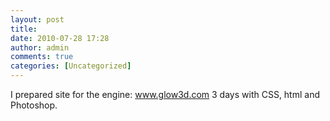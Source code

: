 ```yaml
---
layout: post
title:
date: 2010-07-28 17:28
author: admin
comments: true
categories: [Uncategorized]
---
```

I prepared site for the engine: <a href="http://www.glow3d.com/">www.glow3d.com</a> 3 days with CSS, html and Photoshop.
